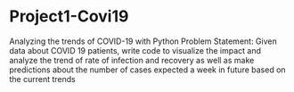 # Project1-Covi19
Analyzing the trends of COVID-19 with Python 
Problem Statement:  Given data about COVID 19 patients, write code to visualize the impact and analyze the trend of rate of infection and recovery as well as make predictions about the number of cases expected a week in future based on the current trends
